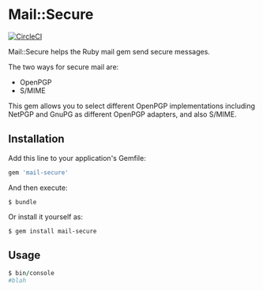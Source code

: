 # Mail::Secure

[![CircleCI](https://circleci.com/gh/abunashir/mail-secure/tree/master.svg?style=svg&circle-token=5f553bfa04e22b7f5d2e393afe0859595e6db6d5)](https://circleci.com/gh/abunashir/mail-secure/tree/master)

Mail::Secure helps the Ruby mail gem send secure messages.

The two ways for secure mail are:
* OpenPGP
* S/MIME

This gem allows you to select different OpenPGP implementations
including NetPGP and GnuPG as different OpenPGP adapters, and also
S/MIME.

## Installation

Add this line to your application's Gemfile:

```ruby
gem 'mail-secure'
```

And then execute:

    $ bundle

Or install it yourself as:

    $ gem install mail-secure

## Usage

```ruby
$ bin/console
#blah
```

